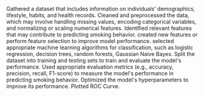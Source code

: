 Gathered a dataset that includes information on individuals' demographics, lifestyle, habits, and health records. 
Cleaned and preprocessed the data, which may involve handling missing values, encoding categorical variables, and normalizing or scaling numerical features.
Identified relevant features that may contribute to predicting smoking behavior. created new features or perform feature selection to improve model performance.
selected appropriate machine learning algorithms for classification, such as logistic regression, decision trees, random forests, Gaussian Naive Bayes.
Split the dataset into training and testing sets to train and evaluate the model's performance.
Used appropriate evaluation metrics (e.g., accuracy, precision, recall, F1-score) to measure the model's performance in predicting smoking behavior.
Optimized the model's hyperparameters to improve its performance.
Plotted ROC Curve.
